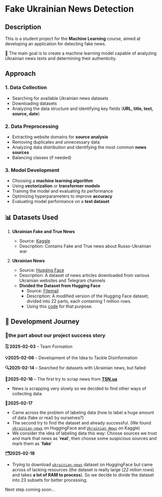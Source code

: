 # Fake Ukrainian News Detection

## Description
This is a student project for the **Machine Learning** course, aimed at developing an application for detecting fake news.

📌 The main goal is to create a machine learning model capable of analyzing Ukrainian news texts and determining their authenticity.

## Approach

### 1. Data Collection
- Searching for available Ukrainian news datasets
- Downloading datasets
- Analyzing the data structure and identifying key fields (**URL, title, text, source, date**)

### 2. Data Preprocessing
- Extracting website domains for **source analysis**
- Removing duplicates and unnecessary data
- Analyzing data distribution and identifying the most common **news sources**
- Balancing classes (if needed)

### 3. Model Development
- Choosing a **machine learning algorithm**
- Using **vectorization** or **transformer models**
- Training the model and evaluating its performance
- Optimizing hyperparameters to improve **accuracy**
- Evaluating model performance on a **test dataset**

## 📊 Datasets Used

1. **Ukrainian Fake and True News**
   - Source: [Kaggle](https://www.kaggle.com/datasets/zepopo/ukrainian-fake-and-true-news)
   - Description: Contains Fake and True news about Russo-Ukrainian war

2. **Ukrainian News**
   - Source: [Hugging Face](https://huggingface.co/datasets/zeusfsx/ukrainian-news)
   - Description: A dataset of news articles downloaded from various Ukrainian websites and Telegram channels

   * **Divided the Dataset from Hugging Face**
      - Source: [Filemail](https://bebra-bebrynka.filemail.com/d/rhfwkzhvbwtwmen)
      - Description: A modified version of the Hugging Face dataset, divided into 22 parts, each containing 1 million rows.
      - Using this [code](split_all_dataset_from_hf.py) for that purpose.


## 🚀 Development Journey
### 📌the part about our project success story
**🗓 2025-02-03** – Team Formation

**💡2025-02-06** – Development of the Idea to Tackle Disinformation

**🔍2025-02-14** – Searched for datasets with Ukrainian news, but failed

**📰2025-02-16** – The first try to scrap news from **[TSN.ua](https://tsn.ua/news)**
 - News is scrapping very slowly so we decided to find other ways of collecting data

**🤔2025-02-17**
 - Came across the problem of labeling data (how to label a huge amount of data (fake or real) by ourselves?)
 - The second try to find the dataset and already successful. (We found [`ukrainian-news`](https://huggingface.co/datasets/zeusfsx/ukrainian-news) on HuggingFace and
  [`Ukrainian News`](https://www.kaggle.com/datasets/zepopo/ukrainian-fake-and-true-news) on Kaggle)
- We consider the idea of labeling data this way: Choose sources we trust and mark that news as '**real**', then choose some suspicious sources and mark them as '**fake**'

**🗂️2025-02-18**
 - Trying to download [`ukrainian-news`](https://huggingface.co/datasets/zeusfsx/ukrainian-news) dataset on HuggingFace but came across of lacking resources (the dataset is really large (*22 milion rows*) and takes **a lot of RAM to process**). So we decide to divide the dataset into 23 subsets for better processing.

Next step coming soon...
